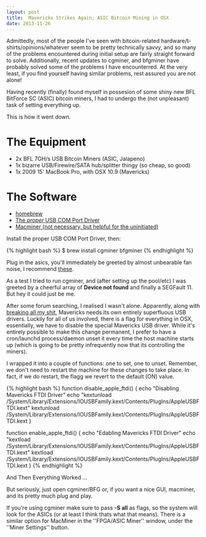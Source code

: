 ```yaml
---
layout: post
title:  Mavericks Strikes Again; ASIC Bitcoin Mining in OSX
date: 2013-11-26
---
```


Admittedly, most of the people I've seen with bitcoin-related hardware/t-shirts/opinions/whatever seem to be pretty technically savvy, and so many of the problems encountered during initial setup are fairly straight forward to solve.
Additionally, recent updates to cgminer, and bfgminer have probably solved some of the problems I have encounterred.
At the very least, if you find yourself having similar problems, rest assured you are not alone!

Having recently (finally) found myself in possesion of some shiny new BFL BitForce SC (ASIC) bitcoin miners, I had to undergo the (not unpleasant) task of setting everything up.

This is how it went down.

# The Equipment
* 2x BFL 7GH/s USB Bitcoin Miners (ASIC, Jalapeno)
* 1x bizarre USB/Firewire/SATA hub/splitter thingy (so cheap, so good)
* 1x 2009 15' MacBook Pro, with OSX 10.9 (Mavericks)

# The Software

* [homebrew](http://brew.sh)
* [The *proper* USB COM Port Driver](http://www.ftdichip.com/Drivers/VCP.htm)
* [Macminer (not necessary, but helpful for the uninitiated)](http://fabulouspanda.co.uk/macminer/)


Install the proper USB COM Port Driver, then:

{% highlight bash %}
$ brew install cgminer bfgminer
{% endhighlight %}

Plug in the asics, you'll immediately be greeted by almost unbearable fan noise, I recommend [these](http://www.amazon.ca/Scan-Collapsable-Ear-Defender-NNR25DB/dp/B001GU2G14/ref=sr_1_14?ie=UTF8&qid=1385503061&sr=8-14&keywords=ear+defenders).

As a test I tried to run cgminer, and (after setting up the pool/etc) I was greeted by a cheerful array of **Device not found** and finally a SEGFault 11.
But hey it could just be me.

After some forum searching, I realised I wasn't alone.
Apparently, along with [breaking all my shit]({{site.url}}/2013/10/08/Setting-Up-Python-on-OSX.html), Mavericks needs its own entirely superfluous USB drivers.
Luckily for all of us involved, there is a flag for everything in OSX, essentially, we have to disable the special Mavericks USB driver.
While it's entirely possible to make this change permanent, I prefer to have a cron/launchd process/daemon unset it every time the host machine starts up (which is going to be pretty infrequently now that its controlling the miners).

I wrapped it into a couple of functions: one to set, one to unset.
Remember, we don't need to restart the machine for these changes to take place.
In fact, if we do restart, the flagg we revert to the default (ON) value.

{% highlight bash %}
function disable_apple_ftdi() {
    echo "Disabling Mavericks FTDI Driver"
    echo "kextunload /System/Library/Extensions/IOUSBFamily.kext/Contents/PlugIns/AppleUSBFTDI.kext"
    kextunload /System/Library/Extensions/IOUSBFamily.kext/Contents/PlugIns/AppleUSBFTDI.kext
}

function enable_apple_ftdi() {
    echo "Edabling Mavericks FTDI Driver"
    echo "kextload /System/Library/Extensions/IOUSBFamily.kext/Contents/PlugIns/AppleUSBFTDI.kext"
    kextload /System/Library/Extensions/IOUSBFamily.kext/Contents/PlugIns/AppleUSBFTDI.kext
}
{% endhighlight %}

And Then Everything Worked ...

But seriously, just open cgminer/BFG or, if you want a nice GUI, macminer, and its pretty much plug and play.

If you're using cgminer make sure to pass **-S all** as flags, so the system will look for the ASICs (or at least I think thats what that means). There is a similar option for MacMiner in the ''FPGA/ASIC Miner'' window, under the ''Miner Settings'' button.
